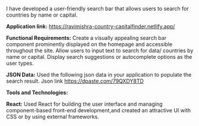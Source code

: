 I have developed a user-friendly search bar that allows users to search for countries by name or capital.

**Application link:** https://ravimishra-country-capitalfinder.netlify.app/

**Functional Requirements:**
Create a visually appealing search bar component prominently displayed on the homepage and accessible throughout the site.
Allow users to input text to search for data/ countries by name or capital.
Display search suggestions or autocomplete options as the user types.

**JSON Data:**
Used the following json data in your application to populate the search result. Json link https://dpaste.com/79QXDY8TD


**Tools and Technologies:**

**React:** Used React for building the user interface and managing component-based front-end development,and created an attractive UI with CSS or by using external frameworks.
